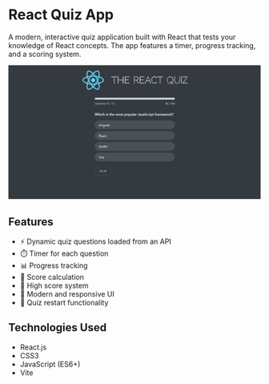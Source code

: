 # React Quiz App

A modern, interactive quiz application built with React that tests your knowledge of React concepts. The app features a timer, progress tracking, and a scoring system.

![Quiz App Screenshot](public/reactQuizSnapshot.png)

## Features

- ⚡ Dynamic quiz questions loaded from an API
- ⏱️ Timer for each question
- 📊 Progress tracking
- 🎯 Score calculation
- 🎯 High score system
- 🎨 Modern and responsive UI
- 🔄 Quiz restart functionality

## Technologies Used

- React.js
- CSS3
- JavaScript (ES6+)
- Vite
